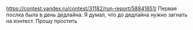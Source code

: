 https://contest.yandex.ru/contest/31182/run-report/58841651/
Первая послка была в день дедлайна. Я думал, что до дедлайна нужно загнать на контест. Прошу простить
